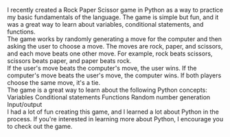 I recently created a Rock Paper Scissor game in Python as a way to practice my basic fundamentals of the language. The game is simple but fun, and it was a great way to learn about variables, conditional statements, and functions.
<br>
The game works by randomly generating a move for the computer and then asking the user to choose a move. The moves are rock, paper, and scissors, and each move beats one other move. For example, rock beats scissors, scissors beats paper, and paper beats rock.
<br>
If the user's move beats the computer's move, the user wins. If the computer's move beats the user's move, the computer wins. If both players choose the same move, it's a tie.
<br>
The game is a great way to learn about the following Python concepts:
<br>
Variables
Conditional statements
Functions
Random number generation
Input/output
<br>
I had a lot of fun creating this game, and I learned a lot about Python in the process. If you're interested in learning more about Python, I encourage you to check out the game.
<br>

